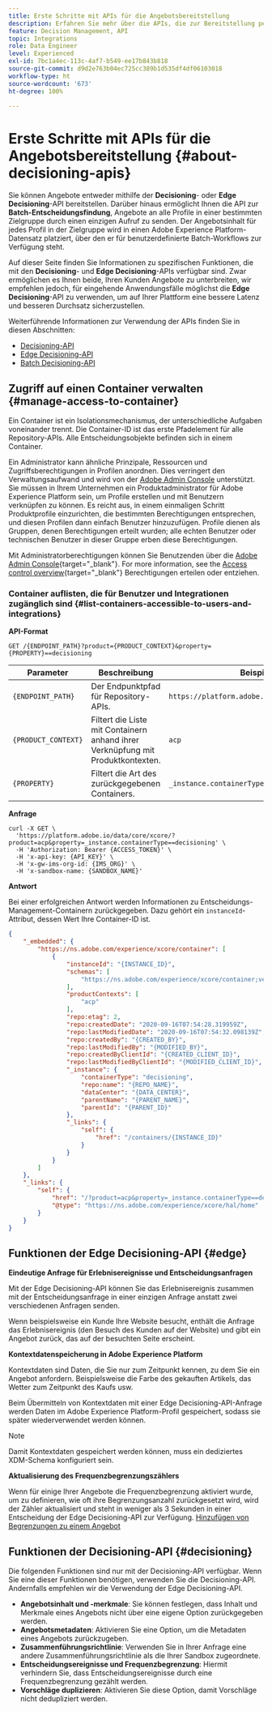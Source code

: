 ```yaml
---
title: Erste Schritte mit APIs für die Angebotsbereitstellung
description: Erfahren Sie mehr über die APIs, die zur Bereitstellung personalisierter Angebote verfügbar sind.
feature: Decision Management, API
topic: Integrations
role: Data Engineer
level: Experienced
exl-id: 7bc1a4ec-113c-4af7-b549-ee17b843b818
source-git-commit: d9d2e763b04ec725cc389b1d535df4df06103018
workflow-type: ht
source-wordcount: '673'
ht-degree: 100%

---
```


# Erste Schritte mit APIs für die Angebotsbereitstellung {#about-decisioning-apis}

Sie können Angebote entweder mithilfe der **Decisioning**- oder **Edge Decisioning**-API bereitstellen. Darüber hinaus ermöglicht Ihnen die API zur **Batch-Entscheidungsfindung**, Angebote an alle Profile in einer bestimmten Zielgruppe durch einen einzigen Aufruf zu senden. Der Angebotsinhalt für jedes Profil in der Zielgruppe wird in einen Adobe Experience Platform-Datensatz platziert, über den er für benutzerdefinierte Batch-Workflows zur Verfügung steht.

Auf dieser Seite finden Sie Informationen zu spezifischen Funktionen, die mit den **Decisioning**- und **Edge Decisioning**-APIs verfügbar sind. Zwar ermöglichen es Ihnen beide, Ihren Kunden Angebote zu unterbreiten, wir empfehlen jedoch, für eingehende Anwendungsfälle möglichst die **Edge Decisioning**-API zu verwenden, um auf Ihrer Plattform eine bessere Latenz und besseren Durchsatz sicherzustellen.

Weiterführende Informationen zur Verwendung der APIs finden Sie in diesen Abschnitten:
* [Decisioning-API](decisioning-api.md)
* [Edge Decisioning-API](edge-decisioning-api.md)
* [Batch Decisioning-API](batch-decisioning-api.md)

## Zugriff auf einen Container verwalten {#manage-access-to-container}

Ein Container ist ein Isolationsmechanismus, der unterschiedliche Aufgaben voneinander trennt. Die Container-ID ist das erste Pfadelement für alle Repository-APIs. Alle Entscheidungsobjekte befinden sich in einem Container.

Ein Administrator kann ähnliche Prinzipale, Ressourcen und Zugriffsberechtigungen in Profilen anordnen. Dies verringert den Verwaltungsaufwand und wird von der [Adobe Admin Console](https://adminconsole.adobe.com/) unterstützt. Sie müssen in Ihrem Unternehmen ein Produktadministrator für Adobe Experience Platform sein, um Profile erstellen und mit Benutzern verknüpfen zu können. Es reicht aus, in einem einmaligen Schritt Produktprofile einzurichten, die bestimmten Berechtigungen entsprechen, und diesen Profilen dann einfach Benutzer hinzuzufügen. Profile dienen als Gruppen, denen Berechtigungen erteilt wurden; alle echten Benutzer oder technischen Benutzer in dieser Gruppe erben diese Berechtigungen.

Mit Administratorberechtigungen können Sie Benutzenden über die [Adobe Admin Console](https://adminconsole.adobe.com/){target="_blank"}. For more information, see the [Access control overview](https://experienceleague.adobe.com/docs/experience-platform/access-control/home.html?lang=de){target="_blank"} Berechtigungen erteilen oder entziehen.

### Container auflisten, die für Benutzer und Integrationen zugänglich sind {#list-containers-accessible-to-users-and-integrations}

**API-Format**

```http
GET /{ENDPOINT_PATH}?product={PRODUCT_CONTEXT}&property={PROPERTY}==decisioning
```

| Parameter | Beschreibung | Beispiel |
| --------- | ----------- | ------- |
| `{ENDPOINT_PATH}` | Der Endpunktpfad für Repository-APIs. | `https://platform.adobe.io/data/core/xcore/` |
| `{PRODUCT_CONTEXT}` | Filtert die Liste mit Containern anhand ihrer Verknüpfung mit Produktkontexten. | `acp` |
| `{PROPERTY}` | Filtert die Art des zurückgegebenen Containers. | `_instance.containerType==decisioning` |

**Anfrage**

```shell
curl -X GET \
  'https://platform.adobe.io/data/core/xcore/?product=acp&property=_instance.containerType==decisioning' \
  -H 'Authorization: Bearer {ACCESS_TOKEN}' \
  -H 'x-api-key: {API_KEY}' \
  -H 'x-gw-ims-org-id: {IMS_ORG}' \
  -H 'x-sandbox-name: {SANDBOX_NAME}'
```

**Antwort**

Bei einer erfolgreichen Antwort werden Informationen zu Entscheidungs-Management-Containern zurückgegeben. Dazu gehört ein `instanceId`-Attribut, dessen Wert Ihre Container-ID ist.

```json
{
    "_embedded": {
        "https://ns.adobe.com/experience/xcore/container": [
            {
                "instanceId": "{INSTANCE_ID}",
                "schemas": [
                    "https://ns.adobe.com/experience/xcore/container;version=0.5"
                ],
                "productContexts": [
                    "acp"
                ],
                "repo:etag": 2,
                "repo:createdDate": "2020-09-16T07:54:28.319959Z",
                "repo:lastModifiedDate": "2020-09-16T07:54:32.098139Z",
                "repo:createdBy": "{CREATED_BY}",
                "repo:lastModifiedBy": "{MODIFIED_BY}",
                "repo:createdByClientId": "{CREATED_CLIENT_ID}",
                "repo:lastModifiedByClientId": "{MODIFIED_CLIENT_ID}",
                "_instance": {
                    "containerType": "decisioning",
                    "repo:name": "{REPO_NAME}",
                    "dataCenter": "{DATA_CENTER}",
                    "parentName": "{PARENT_NAME}",
                    "parentId": "{PARENT_ID}"
                },
                "_links": {
                    "self": {
                        "href": "/containers/{INSTANCE_ID}"
                    }
                }
            }
        ]
    },
    "_links": {
        "self": {
            "href": "/?product=acp&property=_instance.containerType==decisioning",
            "@type": "https://ns.adobe.com/experience/xcore/hal/home"
        }
    }
}
```

## Funktionen der Edge Decisioning-API {#edge}

**Eindeutige Anfrage für Erlebnisereignisse und Entscheidungsanfragen**

Mit der Edge Decisioning-API können Sie das Erlebnisereignis zusammen mit der Entscheidungsanfrage in einer einzigen Anfrage anstatt zwei verschiedenen Anfragen senden.

Wenn beispielsweise ein Kunde Ihre Website besucht, enthält die Anfrage das Erlebnisereignis (den Besuch des Kunden auf der Website) und gibt ein Angebot zurück, das auf der besuchten Seite erscheint.

**Kontextdatenspeicherung in Adobe Experience Platform**

Kontextdaten sind Daten, die Sie nur zum Zeitpunkt kennen, zu dem Sie ein Angebot anfordern. Beispielsweise die Farbe des gekauften Artikels, das Wetter zum Zeitpunkt des Kaufs usw.

Beim Übermitteln von Kontextdaten mit einer Edge Decisioning-API-Anfrage werden Daten im Adobe Experience Platform-Profil gespeichert, sodass sie später wiederverwendet werden können.

>[!NOTE]
>
>Damit Kontextdaten gespeichert werden können, muss ein dediziertes XDM-Schema konfiguriert sein.

**Aktualisierung des Frequenzbegrenzungszählers**

Wenn für einige Ihrer Angebote die Frequenzbegrenzung aktiviert wurde, um zu definieren, wie oft ihre Begrenzungsanzahl zurückgesetzt wird, wird der Zähler aktualisiert und steht in weniger als 3 Sekunden in einer Entscheidung der Edge Decisioning-API zur Verfügung. [Hinzufügen von Begrenzungen zu einem Angebot](../../offer-library/add-constraints.md)

## Funktionen der Decisioning-API {#decisioning}

Die folgenden Funktionen sind nur mit der Decisioning-API verfügbar. Wenn Sie eine dieser Funktionen benötigen, verwenden Sie die Decisioning-API. Andernfalls empfehlen wir die Verwendung der Edge Decisioning-API.

* **Angebotsinhalt und -merkmale**: Sie können festlegen, dass Inhalt und Merkmale eines Angebots nicht über eine eigene Option zurückgegeben werden.
* **Angebotsmetadaten**: Aktivieren Sie eine Option, um die Metadaten eines Angebots zurückzugeben.
* **Zusammenführungsrichtlinie**: Verwenden Sie in Ihrer Anfrage eine andere Zusammenführungsrichtlinie als die Ihrer Sandbox zugeordnete.
* **Entscheidungsereignisse und Frequenzbegrenzung**: Hiermit verhindern Sie, dass Entscheidungsereignisse durch eine Frequenzbegrenzung gezählt werden.
* **Vorschläge duplizieren**: Aktivieren Sie diese Option, damit Vorschläge nicht dedupliziert werden.
